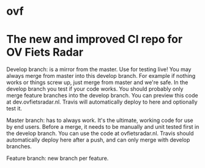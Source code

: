 # ovf
The new and improved CI repo for OV Fiets Radar
===========

Develop branch: is a mirror from the master. Use for testing live! You may always merge from master into this develop branch. For example if nothing works or things screw up, just merge from master and we're safe. In the develop branch you test if your code works. You should probably only merge feature branches into the develop branch. You can preview this code at dev.ovfietsradar.nl. Travis will automatically deploy to here and optionally test it.

Master branch: has to always work. It's the ultimate, working code for use by end users. Before a merge, it needs to be manually and unit tested first in the develop branch. You can use the code at ovfietsradar.nl. Travis should automatically deploy here after a push, and can only merge with develop branches.

Feature branch: new branch per feature.